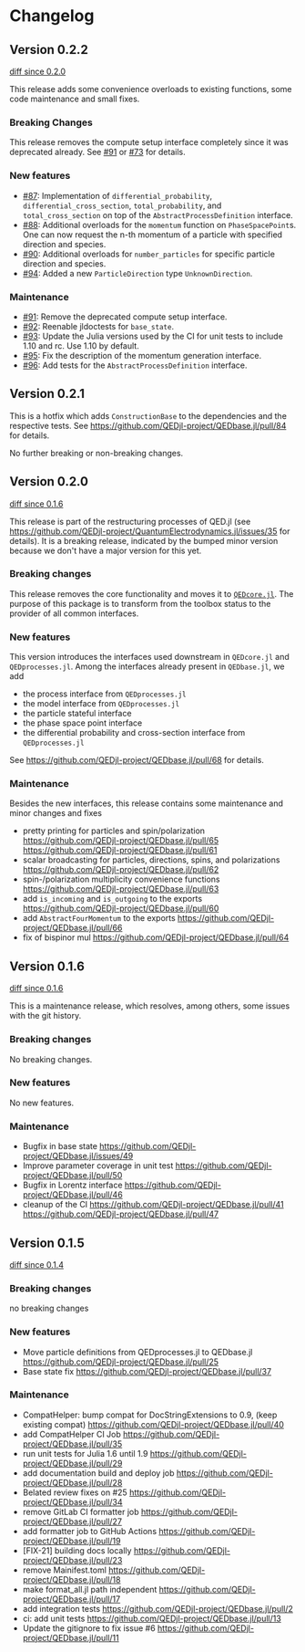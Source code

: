 # Changelog

## Version 0.2.2

[diff since 0.2.0](https://github.com/QEDjl-project/QEDbase.jl/compare/release-0.2.0...release-0.2.2)

This release adds some convenience overloads to existing functions, some code maintenance and small fixes.

### Breaking Changes

This release removes the compute setup interface completely since it was deprecated already.
See [#91](https://github.com/QEDjl-project/QEDbase.jl/pull/91) or [#73](https://github.com/QEDjl-project/QEDbase.jl/issues/73) for details.

### New features

- [#87](https://github.com/QEDjl-project/QEDbase.jl/pull/87): Implementation of `differential_probability`, `differential_cross_section`, `total_probability`, and `total_cross_section` on top of the `AbstractProcessDefinition` interface.
- [#88](https://github.com/QEDjl-project/QEDbase.jl/pull/88): Additional overloads for the `momentum` function on `PhaseSpacePoint`s. One can now request the n-th momentum of a particle with specified direction and species.
- [#90](https://github.com/QEDjl-project/QEDbase.jl/pull/90): Additional overloads for `number_particles` for specific particle direction and species.
- [#94](https://github.com/QEDjl-project/QEDbase.jl/pull/94): Added a new `ParticleDirection` type `UnknownDirection`.

### Maintenance

- [#91](https://github.com/QEDjl-project/QEDbase.jl/pull/91): Remove the deprecated compute setup interface.
- [#92](https://github.com/QEDjl-project/QEDbase.jl/pull/92): Reenable jldoctests for `base_state`.
- [#93](https://github.com/QEDjl-project/QEDbase.jl/pull/93): Update the Julia versions used by the CI for unit tests to include 1.10 and rc. Use 1.10 by default.
- [#95](https://github.com/QEDjl-project/QEDbase.jl/pull/95): Fix the description of the momentum generation interface.
- [#96](https://github.com/QEDjl-project/QEDbase.jl/pull/96): Add tests for the `AbstractProcessDefinition` interface.

## Version 0.2.1

This is a hotfix which adds `ConstructionBase` to the dependencies and the respective
tests. See https://github.com/QEDjl-project/QEDbase.jl/pull/84 for details.

No further breaking or non-breaking changes.

## Version 0.2.0

[diff since 0.1.6](https://github.com/QEDjl-project/QEDbase.jl/compare/v0.1.6...v0.2.0)

This release is part of the restructuring processes of QED.jl (see https://github.com/QEDjl-project/QuantumElectrodynamics.jl/issues/35 for details).
It is a breaking release, indicated by the bumped minor version because we don't have a major version for this
yet.

### Breaking changes

This release removes the core functionality and moves it to [`QEDcore.jl`](https://github.com/QEDjl-project/QEDcore.jl).
The purpose of this package is to transform from the toolbox status to the provider of all
common interfaces.

### New features

This version introduces the interfaces used downstream in `QEDcore.jl` and
`QEDprocesses.jl`. Among the interfaces already
present in `QEDbase.jl`, we add

- the process interface from `QEDprocesses.jl`
- the model interface from `QEDprocesses.jl`
- the particle stateful interface
- the phase space point interface
- the differential probability and cross-section interface from `QEDprocesses.jl`

See https://github.com/QEDjl-project/QEDbase.jl/pull/68 for details.

### Maintenance

Besides the new interfaces, this release contains some maintenance and minor changes and
fixes

- pretty printing for particles and spin/polarization https://github.com/QEDjl-project/QEDbase.jl/pull/65 https://github.com/QEDjl-project/QEDbase.jl/pull/61
- scalar broadcasting for particles, directions, spins, and polarizations https://github.com/QEDjl-project/QEDbase.jl/pull/62
- spin-/polarization multiplicity convenience functions https://github.com/QEDjl-project/QEDbase.jl/pull/63
- add `is_incoming` and `is_outgoing` to the exports https://github.com/QEDjl-project/QEDbase.jl/pull/60
- add `AbstractFourMomentum` to the exports https://github.com/QEDjl-project/QEDbase.jl/pull/66
- fix of bispinor mul https://github.com/QEDjl-project/QEDbase.jl/pull/64

## Version 0.1.6

[diff since 0.1.6](https://github.com/QEDjl-project/QEDbase.jl/compare/1f8b2d2340e5a92c700bff458bfc385b8904448f...v0.1.6)

This is a maintenance release, which resolves, among others, some issues with the git history.

### Breaking changes

No breaking changes.

### New features

No new features.

### Maintenance

- Bugfix in base state https://github.com/QEDjl-project/QEDbase.jl/issues/49
- Improve parameter coverage in unit test https://github.com/QEDjl-project/QEDbase.jl/pull/50
- Bugfix in Lorentz interface https://github.com/QEDjl-project/QEDbase.jl/pull/46
- cleanup of the CI https://github.com/QEDjl-project/QEDbase.jl/pull/41 https://github.com/QEDjl-project/QEDbase.jl/pull/47

## Version 0.1.5

[diff since 0.1.4](https://github.com/QEDjl-project/QEDbase.jl/compare/v0.1.4...v0.1.5)

### Breaking changes

no breaking changes

### New features

- Move particle definitions from QEDprocesses.jl to QEDbase.jl https://github.com/QEDjl-project/QEDbase.jl/pull/25
- Base state fix https://github.com/QEDjl-project/QEDbase.jl/pull/37

### Maintenance

- CompatHelper: bump compat for DocStringExtensions to 0.9, (keep existing compat) https://github.com/QEDjl-project/QEDbase.jl/pull/40
- add CompatHelper CI Job https://github.com/QEDjl-project/QEDbase.jl/pull/35
- run unit tests for Julia 1.6 until 1.9
  https://github.com/QEDjl-project/QEDbase.jl/pull/29
- add documentation build and deploy job
  https://github.com/QEDjl-project/QEDbase.jl/pull/28
- Belated review fixes on #25
  https://github.com/QEDjl-project/QEDbase.jl/pull/34
- remove GitLab CI formatter job
  https://github.com/QEDjl-project/QEDbase.jl/pull/27
- add formatter job to GitHub Actions
  https://github.com/QEDjl-project/QEDbase.jl/pull/19
- [FIX-21] building docs locally
  https://github.com/QEDjl-project/QEDbase.jl/pull/23
- remove Mainifest.toml https://github.com/QEDjl-project/QEDbase.jl/pull/18
- make format_all.jl path independent
  https://github.com/QEDjl-project/QEDbase.jl/pull/17
- add integration tests https://github.com/QEDjl-project/QEDbase.jl/pull/2
- ci: add unit tests https://github.com/QEDjl-project/QEDbase.jl/pull/13
- Update the gitignore to fix issue #6
  https://github.com/QEDjl-project/QEDbase.jl/pull/11

